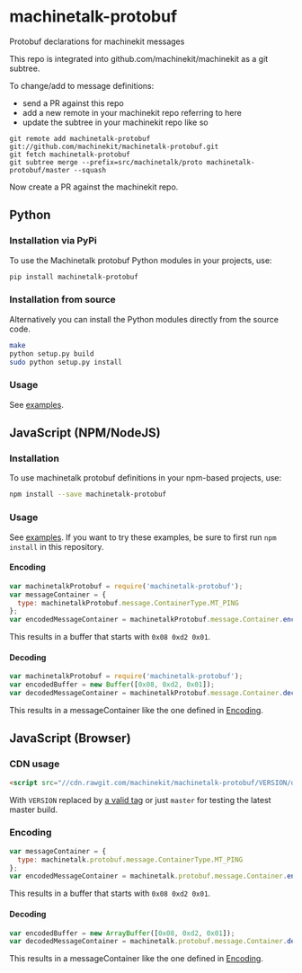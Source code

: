 machinetalk-protobuf
====================

Protobuf declarations for machinekit messages

This repo is integrated into github.com/machinekit/machinekit as a git subtree.

To change/add to message definitions:

* send a PR against this repo
* add a new remote in your machinekit repo referring to here
* update the subtree in your machinekit repo like so

```
git remote add machinetalk-protobuf git://github.com/machinekit/machinetalk-protobuf.git
git fetch machinetalk-protobuf
git subtree merge --prefix=src/machinetalk/proto machinetalk-protobuf/master --squash
```

Now create a PR against the machinekit repo.

## Python

### Installation via PyPi
To use the Machinetalk protobuf Python modules in your projects, use:

```sh
pip install machinetalk-protobuf
```

### Installation from source
Alternatively you can install the Python modules directly from the source code.

```sh
make
python setup.py build
sudo python setup.py install
```

### Usage
See [examples](python/examples). 

## JavaScript (NPM/NodeJS)

### Installation

To use machinetalk protobuf definitions in your npm-based projects, use:

```sh
npm install --save machinetalk-protobuf
```

### Usage

See [examples](js/examples). If you want to try these examples, be sure to first run `npm install` in this repository.

#### Encoding

```js
var machinetalkProtobuf = require('machinetalk-protobuf');
var messageContainer = {
  type: machinetalkProtobuf.message.ContainerType.MT_PING
};
var encodedMessageContainer = machinetalkProtobuf.message.Container.encode(messageContainer);
```
This results in a buffer that starts with `0x08 0xd2 0x01`.

#### Decoding

```js
var machinetalkProtobuf = require('machinetalk-protobuf');
var encodedBuffer = new Buffer([0x08, 0xd2, 0x01]);
var decodedMessageContainer = machinetalkProtobuf.message.Container.decode(encodedBuffer);
```
This results in a messageContainer like the one defined in [Encoding](#Encoding).

## JavaScript (Browser)

### CDN usage
```html
<script src="//cdn.rawgit.com/machinekit/machinetalk-protobuf/VERSION/dist/machinetalk-protobuf.js"></script>
```
With `VERSION` replaced by [a valid tag](https://github.com/machinekit/machinetalk-protobuf/releases) or just `master` for testing
the latest master build.

### Encoding

```js
var messageContainer = {
  type: machinetalk.protobuf.message.ContainerType.MT_PING
};
var encodedMessageContainer = machinetalk.protobuf.message.Container.encode(messageContainer);
```
This results in a buffer that starts with `0x08 0xd2 0x01`.

#### Decoding

```js
var encodedBuffer = new ArrayBuffer([0x08, 0xd2, 0x01]);
var decodedMessageContainer = machinetalk.protobuf.message.Container.decode(encodedBuffer);
```
This results in a messageContainer like the one defined in [Encoding](#Encoding).
